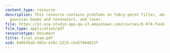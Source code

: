 ```yaml
---
content_type: resource
description: This resource contains problems on fabry-perot filter, abcd matrices,
  gaussian beams and resonators, and laser.
file: https://ol-ocw-studio-app-qa.s3.amazonaws.com/courses/6-974-fundamentals-of-photonics-quantum-electronics-spring-2006/846b76abd92ee18c2223c6a57844622f_final_exam.pdf
file_type: application/pdf
resourcetype: Document
title: final_exam.pdf
uid: 846b76ab-d92e-e18c-2223-c6a57844622f
---
```

